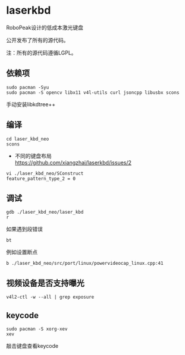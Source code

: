 laserkbd 
========

RoboPeak设计的低成本激光键盘

公开发布了所有的源代码。 

注：所有的源代码遵循LGPL。

## 依赖项 
```
sudo pacman -Syu                                                                
sudo pacman -S opencv libx11 v4l-utils curl jsoncpp libusbx scons
```
手动安装libkdtree++

## 编译 
```
cd laser_kbd_neo
scons
```
* 不同的键盘布局                                                
https://github.com/xiangzhai/laserkbd/issues/2                                  
```                                                                             
vi ./laser_kbd_neo/SConstruct                                                   
feature_pattern_type_2 = 0                                                      
```

## 调试 
```
gdb ./laser_kbd_neo/laser_kbd 
r
```

如果遇到段错误
```
bt
```

例如设置断点
```
b ./laser_kbd_neo/src/port/linux/powervideocap_linux.cpp:41
```

## 视频设备是否支持曝光 
```
v4l2-ctl -w --all | grep exposure
```

## keycode
```
sudo pacman -S xorg-xev
xev 
```
敲击键盘查看keycode
